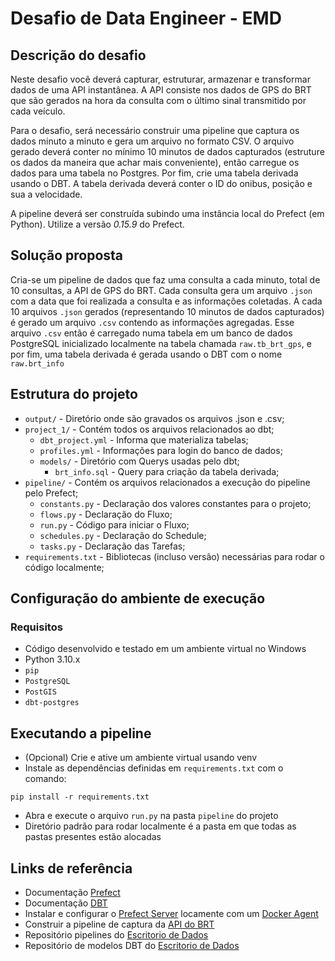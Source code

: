 # Desafio de Data Engineer - EMD

## Descrição do desafio

Neste desafio você deverá capturar, estruturar, armazenar e transformar dados de uma API instantânea. A API consiste nos dados de GPS do BRT que são gerados na hora da consulta com o último sinal transmitido por cada veículo.

Para o desafio, será necessário construir uma pipeline que captura os dados minuto a minuto e gera um arquivo no formato CSV. O arquivo gerado deverá conter no mínimo 10 minutos de dados capturados (estruture os dados da maneira que achar mais conveniente), então carregue os dados para uma tabela no Postgres. Por fim, crie uma tabela derivada usando o DBT. A tabela derivada deverá conter o ID do onibus, posição e sua a velocidade.

A pipeline deverá ser construída subindo uma instância local do Prefect (em Python). Utilize a versão *0.15.9* do Prefect.

## Solução proposta
 Cria-se um pipeline de dados que faz uma consulta a cada minuto, total de 10 consultas, a
 API de GPS do BRT. Cada consulta gera um arquivo `.json` com a data que foi realizada a 
 consulta e as informações coletadas. A cada 10 arquivos `.json` gerados
 (representando 10 minutos de dados capturados) é gerado um arquivo `.csv` 
 contendo as informações agregadas. Esse arquivo `.csv` então é
 carregado numa tabela em um banco de dados PostgreSQL inicializado localmente
 na tabela chamada `raw.tb_brt_gps`, e por fim, uma tabela derivada é gerada usando o DBT com o nome `raw.brt_info` 


## Estrutura do projeto

- `output/` - Diretório onde são gravados os arquivos .json e .csv;
- `project_1/` - Contém todos os arquivos relacionados ao dbt;
  - `dbt_project.yml` - Informa que materializa tabelas;
  - `profiles.yml` - Informações para login do banco de dados;
  - `models/` - Diretório com Querys usadas pelo dbt;
    - `brt_info.sql` - Query para criação da tabela derivada;
- `pipeline/` - Contém os arquivos relacionados a execução do pipeline pelo Prefect;
  - `constants.py` - Declaração dos valores constantes para o projeto;
  - `flows.py` - Declaração do Fluxo;
  - `run.py` - Código para iniciar o Fluxo;
  - `schedules.py` - Declaração do Schedule;
  - `tasks.py` - Declaração das Tarefas;
- `requirements.txt` - Bibliotecas (incluso versão) necessárias para rodar o código localmente;


## Configuração do ambiente de execução
    
### Requisitos

- Código desenvolvido e testado em um ambiente virtual no Windows
- Python 3.10.x
- `pip`
- `PostgreSQL`
- `PostGIS`
- `dbt-postgres`

## Executando a pipeline

- (Opcional) Crie e ative um ambiente virtual usando venv
- Instale as dependências definidas em `requirements.txt` com o comando:
```
pip install -r requirements.txt
 ```
- Abra e execute o arquivo `run.py` na pasta `pipeline` do projeto
- Diretório padrão para rodar localmente é a pasta em que todas as pastas presentes estão alocadas

## Links de referência

- Documentação [Prefect](https://docs-v1.prefect.io/)
- Documentação [DBT](https://docs.getdbt.com/docs/introduction)
- Instalar e configurar o
   [Prefect Server](https://docs.prefect.io/orchestration/getting-started/install.html)
   locamente com um [Docker Agent](https://docs.prefect.io/orchestration/agents/docker.html)
- Construir a pipeline de captura da [API do
   BRT](https://dados.mobilidade.rio/gps/brt)
- Repositório pipelines do [Escritorio de Dados](https://github.com/prefeitura-rio/pipelines)
- Repositório de modelos DBT do [Escritorio de Dados](https://github.com/prefeitura-rio/queries-datario)

